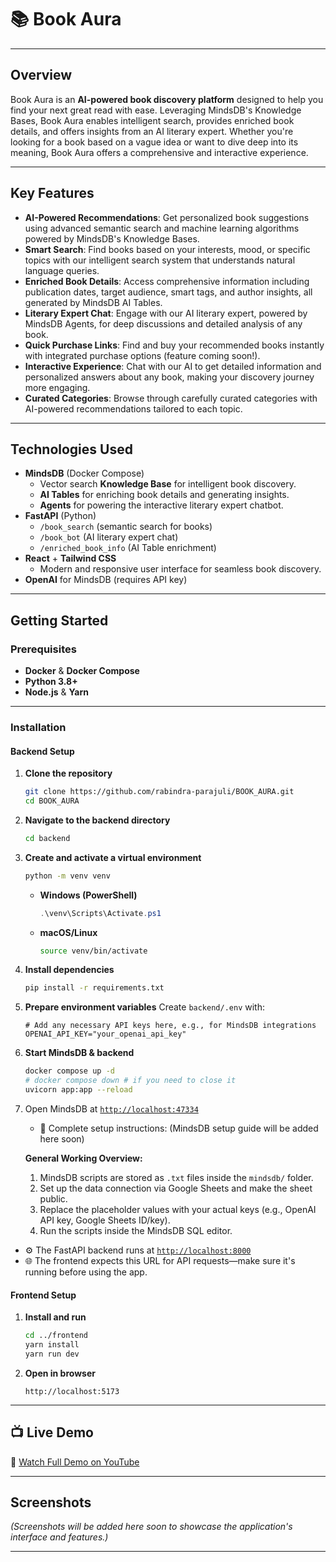 # 📚 Book Aura

-----

## Overview

Book Aura is an **AI-powered book discovery platform** designed to help you find your next great read with ease. Leveraging MindsDB's Knowledge Bases, Book Aura enables intelligent search, provides enriched book details, and offers insights from an AI literary expert. Whether you're looking for a book based on a vague idea or want to dive deep into its meaning, Book Aura offers a comprehensive and interactive experience.

-----

## Key Features

  * **AI-Powered Recommendations**: Get personalized book suggestions using advanced semantic search and machine learning algorithms powered by MindsDB's Knowledge Bases.
  * **Smart Search**: Find books based on your interests, mood, or specific topics with our intelligent search system that understands natural language queries.
  * **Enriched Book Details**: Access comprehensive information including publication dates, target audience, smart tags, and author insights, all generated by MindsDB AI Tables.
  * **Literary Expert Chat**: Engage with our AI literary expert, powered by MindsDB Agents, for deep discussions and detailed analysis of any book.
  * **Quick Purchase Links**: Find and buy your recommended books instantly with integrated purchase options (feature coming soon\!).
  * **Interactive Experience**: Chat with our AI to get detailed information and personalized answers about any book, making your discovery journey more engaging.
  * **Curated Categories**: Browse through carefully curated categories with AI-powered recommendations tailored to each topic.

-----

## Technologies Used

  * **MindsDB** (Docker Compose)
      * Vector search **Knowledge Base** for intelligent book discovery.
      * **AI Tables** for enriching book details and generating insights.
      * **Agents** for powering the interactive literary expert chatbot.
  * **FastAPI** (Python)
      * `/book_search` (semantic search for books)
      * `/book_bot` (AI literary expert chat)
      * `/enriched_book_info` (AI Table enrichment)
  * **React** + **Tailwind CSS**
      * Modern and responsive user interface for seamless book discovery.
  * **OpenAI** for MindsDB (requires API key)

-----

## Getting Started

### Prerequisites

  * **Docker** & **Docker Compose**
  * **Python 3.8+**
  * **Node.js** & **Yarn**

-----

### Installation

#### Backend Setup

1.  **Clone the repository**

    ```bash
    git clone https://github.com/rabindra-parajuli/BOOK_AURA.git
    cd BOOK_AURA
    ```

2.  **Navigate to the backend directory**

    ```bash
    cd backend
    ```

3.  **Create and activate a virtual environment**

    ```bash
    python -m venv venv
    ```

      * **Windows (PowerShell)**
        ```powershell
        .\venv\Scripts\Activate.ps1
        ```
      * **macOS/Linux**
        ```bash
        source venv/bin/activate
        ```

4.  **Install dependencies**

    ```bash
    pip install -r requirements.txt
    ```

5.  **Prepare environment variables**
    Create `backend/.env` with:

    ```env
    # Add any necessary API keys here, e.g., for MindsDB integrations
    OPENAI_API_KEY="your_openai_api_key"
    ```

6.  **Start MindsDB & backend**

    ```bash
    docker compose up -d
    # docker compose down # if you need to close it
    uvicorn app:app --reload
    ```

7.  Open MindsDB at [`http://localhost:47334`](https://www.google.com/search?q=http://localhost:47334)

      * 📄 Complete setup instructions: (MindsDB setup guide will be added here soon)

    **General Working Overview:**

    1.  MindsDB scripts are stored as `.txt` files inside the `mindsdb/` folder.
    2.  Set up the data connection via Google Sheets and make the sheet public.
    3.  Replace the placeholder values with your actual keys (e.g., OpenAI API key, Google Sheets ID/key).
    4.  Run the scripts inside the MindsDB SQL editor.

<!-- end list -->

  * ⚙️ The FastAPI backend runs at [`http://localhost:8000`](https://www.google.com/search?q=http://localhost:8000)
  * 🌐 The frontend expects this URL for API requests—make sure it's running before using the app.

#### Frontend Setup

1.  **Install and run**
    ```bash
    cd ../frontend
    yarn install
    yarn run dev
    ```
2.  **Open in browser**
    ```
    http://localhost:5173
    ```

-----

## 📺 Live Demo

🔗 [Watch Full Demo on YouTube](https://youtu.be/gMUhQwLkKT0)

-----

## Screenshots

*(Screenshots will be added here soon to showcase the application's interface and features.)*

-----
